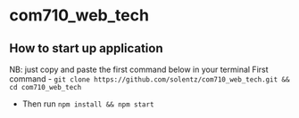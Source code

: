 # com710_web_tech

## How to start up application

NB: just copy and paste the first command below in your terminal
First command - `git clone https://github.com/solentz/com710_web_tech.git && cd com710_web_tech`

- Then run `npm install && npm start`
